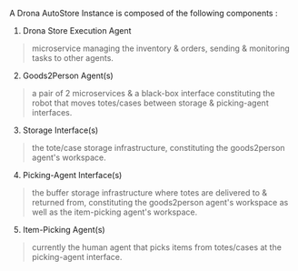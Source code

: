 A Drona AutoStore Instance is composed of the following components : 

1. Drona Store Execution Agent
> microservice managing the inventory & orders, sending & monitoring tasks to other agents.
2. Goods2Person Agent(s)
> a pair of 2 microservices & a black-box interface constituting the robot that moves totes/cases between storage & picking-agent interfaces.
3. Storage Interface(s)
> the tote/case storage infrastructure, constituting the goods2person agent's workspace.
4. Picking-Agent Interface(s)
> the buffer storage infrastructure where totes are delivered to & returned from, constituting the goods2person agent's workspace as well as the item-picking agent's workspace.
5. Item-Picking Agent(s)
> currently the human agent that picks items from totes/cases at the picking-agent interface.